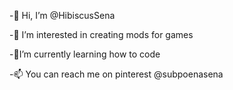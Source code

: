 -🌺 Hi, I’m @HibiscusSena

-🎀 I’m interested in creating mods for games

-🌷I’m currently learning how to code

-📫 You can reach me on pinterest @subpoenasena

<!---
HibiscusSena/HibiscusSena is a ✨ special ✨ repository because its `README.md` (this file) appears on your GitHub profile.
You can click the Preview link to take a look at your changes.
--->
